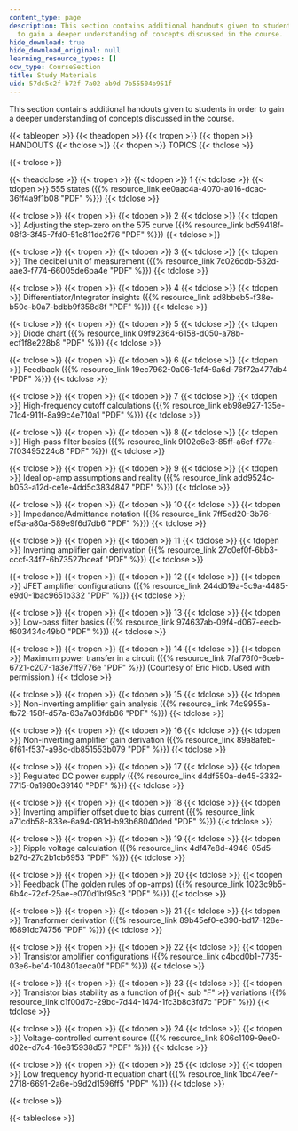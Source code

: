 ```yaml
---
content_type: page
description: This section contains additional handouts given to students in order
  to gain a deeper understanding of concepts discussed in the course.
hide_download: true
hide_download_original: null
learning_resource_types: []
ocw_type: CourseSection
title: Study Materials
uid: 57dc5c2f-b72f-7a02-ab9d-7b55504b951f
---
```


This section contains additional handouts given to students in order to gain a deeper understanding of concepts discussed in the course.

{{< tableopen >}}
{{< theadopen >}}
{{< tropen >}}
{{< thopen >}}
HANDOUTS
{{< thclose >}}
{{< thopen >}}
TOPICS
{{< thclose >}}

{{< trclose >}}

{{< theadclose >}}
{{< tropen >}}
{{< tdopen >}}
1
{{< tdclose >}}
{{< tdopen >}}
555 states ({{% resource_link ee0aac4a-4070-a016-dcac-36ff4a9f1b08 "PDF" %}})
{{< tdclose >}}

{{< trclose >}}
{{< tropen >}}
{{< tdopen >}}
2
{{< tdclose >}}
{{< tdopen >}}
Adjusting the step-zero on the 575 curve ({{% resource_link bd59418f-08f3-3f45-7fd0-51e811dc2f76 "PDF" %}})
{{< tdclose >}}

{{< trclose >}}
{{< tropen >}}
{{< tdopen >}}
3
{{< tdclose >}}
{{< tdopen >}}
The decibel unit of measurement ({{% resource_link 7c026cdb-532d-aae3-f774-66005de6ba4e "PDF" %}})
{{< tdclose >}}

{{< trclose >}}
{{< tropen >}}
{{< tdopen >}}
4
{{< tdclose >}}
{{< tdopen >}}
Differentiator/Integrator insights ({{% resource_link ad8bbeb5-f38e-b50c-b0a7-bdbb9f358d8f "PDF" %}})
{{< tdclose >}}

{{< trclose >}}
{{< tropen >}}
{{< tdopen >}}
5
{{< tdclose >}}
{{< tdopen >}}
Diode chart ({{% resource_link 09f92364-6158-d050-a78b-ecf1f8e228b8 "PDF" %}})
{{< tdclose >}}

{{< trclose >}}
{{< tropen >}}
{{< tdopen >}}
6
{{< tdclose >}}
{{< tdopen >}}
Feedback ({{% resource_link 19ec7962-0a06-1af4-9a6d-76f72a477db4 "PDF" %}})
{{< tdclose >}}

{{< trclose >}}
{{< tropen >}}
{{< tdopen >}}
7
{{< tdclose >}}
{{< tdopen >}}
High-frequency cutoff calculations ({{% resource_link eb98e927-135e-71c4-911f-8a99c4e710a1 "PDF" %}})
{{< tdclose >}}

{{< trclose >}}
{{< tropen >}}
{{< tdopen >}}
8
{{< tdclose >}}
{{< tdopen >}}
High-pass filter basics ({{% resource_link 9102e6e3-85ff-a6ef-f77a-7f03495224c8 "PDF" %}})
{{< tdclose >}}

{{< trclose >}}
{{< tropen >}}
{{< tdopen >}}
9
{{< tdclose >}}
{{< tdopen >}}
Ideal op-amp assumptions and reality ({{% resource_link add9524c-b053-a12d-ce1e-4dd5c3834847 "PDF" %}})
{{< tdclose >}}

{{< trclose >}}
{{< tropen >}}
{{< tdopen >}}
10
{{< tdclose >}}
{{< tdopen >}}
Impedance/Admittance notation ({{% resource_link 7ff5ed20-3b76-ef5a-a80a-589e9f6d7db6 "PDF" %}})
{{< tdclose >}}

{{< trclose >}}
{{< tropen >}}
{{< tdopen >}}
11
{{< tdclose >}}
{{< tdopen >}}
Inverting amplifier gain derivation ({{% resource_link 27c0ef0f-6bb3-cccf-34f7-6b73527bceaf "PDF" %}})
{{< tdclose >}}

{{< trclose >}}
{{< tropen >}}
{{< tdopen >}}
12
{{< tdclose >}}
{{< tdopen >}}
JFET amplifier configurations ({{% resource_link 244d019a-5c9a-4485-e9d0-1bac9651b332 "PDF" %}})
{{< tdclose >}}

{{< trclose >}}
{{< tropen >}}
{{< tdopen >}}
13
{{< tdclose >}}
{{< tdopen >}}
Low-pass filter basics ({{% resource_link 974637ab-09f4-d067-eecb-f603434c49b0 "PDF" %}})
{{< tdclose >}}

{{< trclose >}}
{{< tropen >}}
{{< tdopen >}}
14
{{< tdclose >}}
{{< tdopen >}}
Maximum power transfer in a circuit ({{% resource_link 7faf76f0-6ceb-6721-c207-1a3e7ff9776e "PDF" %}}) (Courtesy of Eric Hiob. Used with permission.)
{{< tdclose >}}

{{< trclose >}}
{{< tropen >}}
{{< tdopen >}}
15
{{< tdclose >}}
{{< tdopen >}}
Non-inverting amplifier gain analysis ({{% resource_link 74c9955a-fb72-158f-d57a-63a7a03fdb86 "PDF" %}})
{{< tdclose >}}

{{< trclose >}}
{{< tropen >}}
{{< tdopen >}}
16
{{< tdclose >}}
{{< tdopen >}}
Non-inverting amplifier gain derivation ({{% resource_link 89a8afeb-6f61-f537-a98c-db851553b079 "PDF" %}})
{{< tdclose >}}

{{< trclose >}}
{{< tropen >}}
{{< tdopen >}}
17
{{< tdclose >}}
{{< tdopen >}}
Regulated DC power supply ({{% resource_link d4df550a-de45-3332-7715-0a1980e39140 "PDF" %}})
{{< tdclose >}}

{{< trclose >}}
{{< tropen >}}
{{< tdopen >}}
18
{{< tdclose >}}
{{< tdopen >}}
Inverting amplifier offset due to bias current ({{% resource_link a71cdb58-833e-6a94-081d-b93b68040ded "PDF" %}})
{{< tdclose >}}

{{< trclose >}}
{{< tropen >}}
{{< tdopen >}}
19
{{< tdclose >}}
{{< tdopen >}}
Ripple voltage calculation ({{% resource_link 4df47e8d-4946-05d5-b27d-27c2b1cb6953 "PDF" %}})
{{< tdclose >}}

{{< trclose >}}
{{< tropen >}}
{{< tdopen >}}
20
{{< tdclose >}}
{{< tdopen >}}
Feedback (The golden rules of op-amps) ({{% resource_link 1023c9b5-6b4c-72cf-25ae-e070d1bf95c3 "PDF" %}})
{{< tdclose >}}

{{< trclose >}}
{{< tropen >}}
{{< tdopen >}}
21
{{< tdclose >}}
{{< tdopen >}}
Transformer derivation ({{% resource_link 89b45ef0-e390-bd17-128e-f6891dc74756 "PDF" %}})
{{< tdclose >}}

{{< trclose >}}
{{< tropen >}}
{{< tdopen >}}
22
{{< tdclose >}}
{{< tdopen >}}
Transistor amplifier configurations ({{% resource_link c4bcd0b1-7735-03e6-be14-104801aeca0f "PDF" %}})
{{< tdclose >}}

{{< trclose >}}
{{< tropen >}}
{{< tdopen >}}
23
{{< tdclose >}}
{{< tdopen >}}
Transistor bias stability as a function of β{{< sub "F" >}} variations ({{% resource_link c1f00d7c-29bc-7d44-1474-1fc3b8c3fd7c "PDF" %}})
{{< tdclose >}}

{{< trclose >}}
{{< tropen >}}
{{< tdopen >}}
24
{{< tdclose >}}
{{< tdopen >}}
Voltage-controlled current source ({{% resource_link 806c1109-9ee0-d02e-d7c4-16e815938d57 "PDF" %}})
{{< tdclose >}}

{{< trclose >}}
{{< tropen >}}
{{< tdopen >}}
25
{{< tdclose >}}
{{< tdopen >}}
Low frequency hybrid-π equation chart ({{% resource_link 1bc47ee7-2718-6691-2a6e-b9d2d1596ff5 "PDF" %}})
{{< tdclose >}}

{{< trclose >}}

{{< tableclose >}}